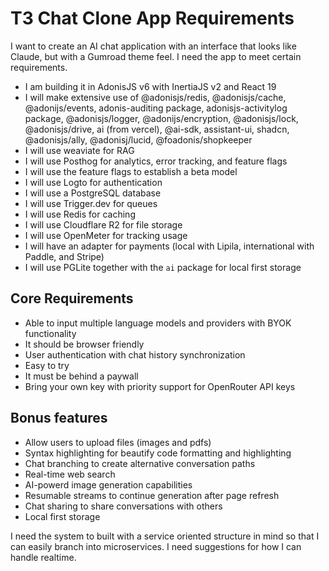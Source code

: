 # T3 Chat Clone App Requirements

I want to create an AI chat application with an interface that looks like Claude, but with a Gumroad theme feel. I need the app to meet certain requirements.

- I am building it in AdonisJS v6 with InertiaJS v2 and React 19
- I will make extensive use of @adonisjs/redis, @adonisjs/cache, @adonijs/events, adonis-auditing package, adonisjs-activitylog package, @adonisjs/logger, @adonijs/encryption, @adonisjs/lock, @adonisjs/drive, ai (from vercel), @ai-sdk, assistant-ui, shadcn, @adonisjs/ally, @adonisj/lucid, @foadonis/shopkeeper
- I will use weaviate for RAG
- I will use Posthog for analytics, error tracking, and feature flags
- I will use the feature flags to establish a beta model
- I will use Logto for authentication
- I will use a PostgreSQL database
- I will use Trigger.dev for queues
- I will use Redis for caching
- I will use Cloudflare R2 for file storage
- I will use OpenMeter for tracking usage
- I will have an adapter for payments (local with Lipila, international with Paddle, and Stripe)
- I will use PGLite together with the `ai` package for local first storage

## Core Requirements

- Able to input multiple language models and providers with BYOK functionality
- It should be browser friendly
- User authentication with chat history synchronization
- Easy to try
- It must be behind a paywall
- Bring your own key with priority support for OpenRouter API keys

## Bonus features

- Allow users to upload files (images and pdfs)
- Syntax highlighting for beautify code formatting and highlighting
- Chat branching to create alternative conversation paths
- Real-time web search
- AI-powerd image generation capabilities
- Resumable streams to continue generation after page refresh
- Chat sharing to share conversations with others
- Local first storage

I need the system to built with a service oriented structure in mind so that I can easily branch into microservices. I need suggestions for how I can handle realtime.
